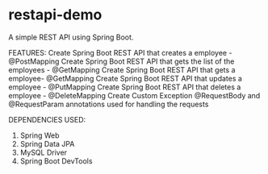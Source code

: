 # restapi-demo

A simple REST API using Spring Boot.

FEATURES:
Create Spring Boot REST API that creates a employee - @PostMapping
Create Spring Boot REST API that gets the list of the employees - @GetMapping
Create Spring Boot REST API that gets a employee- @GetMapping
Create Spring Boot REST API that updates a employee - @PutMapping
Create Spring Boot REST API that deletes a employee - @DeleteMapping
Create Custom Exception
@RequestBody and @RequestParam annotations used for handling the requests

DEPENDENCIES USED:


1. Spring Web
2. Spring Data JPA
3. MySQL Driver
4. Spring Boot DevTools
